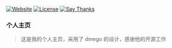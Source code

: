 [![Website](https://img.shields.io/website?url=https%3A%2F%2Fzjuyk.site)](https://zjuyk.site/)
[![License](https://img.shields.io/github/license/dmego/home.github.io)](/LICENSE)
[![Say Thanks](https://img.shields.io/badge/Say-Thanks!-1EAEDB.svg)](https://saythanks.io/to/dmego)

### 个人主页

> 这是我的个人主页，采用了 dmego 的设计，感谢他的开源工作
